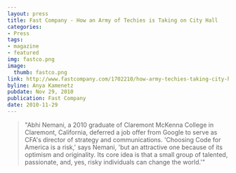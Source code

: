 ```yaml
---
layout: press
title: Fast Company - How an Army of Techies is Taking on City Hall
categories:
- Press
tags:
- magazine
- featured
img: fastco.png
image:
  thumb: fastco.png
link: http://www.fastcompany.com/1702210/how-army-techies-taking-city-hall
byline: Anya Kamenetz
pubdate: Nov 29, 2010
publication: Fast Company
date: 2010-11-29
---
```

<blockquote>"Abhi Nemani, a 2010 graduate of Claremont McKenna College in Claremont, California, deferred a job offer from Google to serve as CFA's director of strategy and communications. 'Choosing Code for America is a risk,' says Nemani, 'but an attractive one because of its optimism and originality. Its core idea is that a small group of talented, passionate, and, yes, risky individuals can change the world.'"</blockquote>